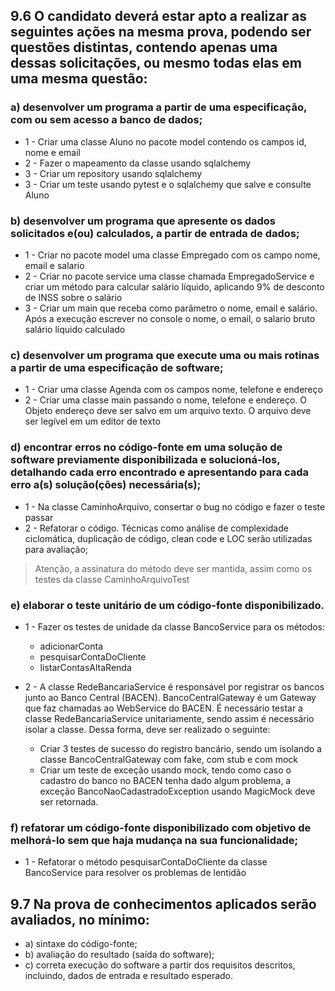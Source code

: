## 9.6 O candidato deverá estar apto a realizar as seguintes ações na mesma prova, podendo ser questões distintas, contendo apenas uma dessas solicitações, ou mesmo todas elas em uma mesma questão:

### a) desenvolver um programa a partir de uma especificação, com ou sem acesso a banco de dados;
* 1 -  Criar uma classe Aluno no pacote model contendo os campos id, nome e email
* 2 -  Fazer o mapeamento da classe usando sqlalchemy
* 3 -  Criar um repository usando sqlalchemy
* 3 -  Criar um teste usando pytest e o sqlalchemy que salve e consulte Aluno

### b) desenvolver um programa que apresente os dados solicitados e(ou) calculados, a partir de entrada de dados;
* 1 - Criar no pacote model uma classe Empregado com os campo nome, email e salario
* 2 - Criar no pacote service uma classe chamada EmpregadoService e criar um método para calcular salário líquido, aplicando 9% de desconto de INSS sobre o salário
* 3 - Criar um main que receba como parâmetro o nome, email e salário. Após a execução escrever no console o nome, o email, o salario bruto salário líquido calculado

### c) desenvolver um programa que execute uma ou mais rotinas a partir de uma especificação de software;
* 1 - Criar uma classe Agenda com os campos nome, telefone e endereço
* 2 - Criar uma classe main passando o nome, telefone e endereço. O Objeto endereço deve ser salvo em um arquivo texto. O arquivo deve ser legível em um editor de texto

### d) encontrar erros no código-fonte em uma solução de software previamente disponibilizada e solucioná-los, detalhando cada erro encontrado e apresentando para cada erro a(s) solução(ções) necessária(s);

* 1 - Na classe CaminhoArquivo, consertar o bug no código e fazer o teste passar
* 2 - Refatorar o código. Técnicas como análise de complexidade ciclomática, duplicação de código, clean code e LOC serão utilizadas para avaliação;
> Atenção, a assinatura do método deve ser mantida, assim como os testes da classe CaminhoArquivoTest

### e) elaborar o teste unitário de um código-fonte disponibilizado.

* 1 - Fazer os testes de unidade da classe BancoService para os métodos:
    * adicionarConta
    * pesquisarContaDoCliente
    * listarContasAltaRenda

* 2 - A classe RedeBancariaService é responsável por registrar os bancos junto ao Banco Central (BACEN). BancoCentralGateway é um Gateway que faz chamadas ao WebService do BACEN. É necessário testar a classe RedeBancariaService unitariamente, sendo assim é necessário isolar a classe. Dessa forma, deve ser realizado o seguinte:
    * Criar 3 testes de sucesso do registro bancário, sendo um isolando a classe BancoCentralGateway com fake, com stub e com mock
    * Criar um teste de exceção usando mock, tendo como caso o cadastro do banco no BACEN tenha dado algum problema, a exceção BancoNaoCadastradoException usando MagicMock deve ser retornada.



### f) refatorar um código-fonte disponibilizado com objetivo de melhorá-lo sem que haja mudança na sua funcionalidade;

* 1 - Refatorar o método pesquisarContaDoCliente da classe BancoService para resolver os problemas de lentidão



## 9.7 Na prova de conhecimentos aplicados serão avaliados, no mínimo:
* a) sintaxe do código-fonte;
* b) avaliação do resultado (saída do software);
* c) correta execução do software a partir dos requisitos descritos, incluindo, dados de entrada e resultado esperado.